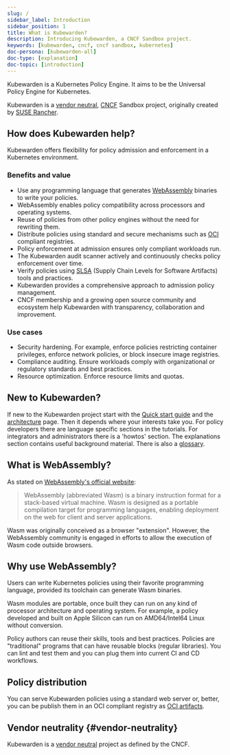 ```yaml
---
slug: /
sidebar_label: Introduction
sidebar_position: 1
title: What is Kubewarden?
description: Introducing Kubewarden, a CNCF Sandbox project.
keywords: [kubewarden, cncf, cncf sandbox, kubernetes]
doc-persona: [kubewarden-all]
doc-type: [explanation]
doc-topic: [introduction]
---
```


<head>
  <link rel="canonical" href="https://docs.kubewarden.io"/>
</head>

Kubewarden is a Kubernetes Policy Engine.
It aims to be the Universal Policy Engine for Kubernetes.

Kubewarden is a [vendor neutral](#vendor-neutrality), [CNCF](https://cncf.io) Sandbox project,
originally created by [SUSE Rancher](https://www.rancher.com/).

## How does Kubewarden help?

Kubewarden offers flexibility for policy admission and enforcement in a Kubernetes environment.

### Benefits and value

- Use any programming language that generates [WebAssembly](https://webassembly.org) binaries to write your policies.
- WebAssembly enables policy compatibility across processors and operating systems.
- Reuse of policies from other policy engines without the need for rewriting them.
- Distribute policies using standard and secure mechanisms such as [OCI](https://opencontainers.org) compliant registries.
- Policy enforcement at admission ensures only compliant workloads run.
- The Kubewarden audit scanner actively and continuously checks policy enforcement over time.
- Verify policies using [SLSA](https://slsa.dev) (Supply Chain Levels for Software Artifacts) tools and practices.
- Kubewarden provides a comprehensive approach to admission policy management.
- CNCF membership and a growing open source community and ecosystem help Kubewarden with transparency, collaboration and improvement.

### Use cases

- Security hardening. For example, enforce policies restricting container privileges, enforce network policies, or block insecure image registries.
- Compliance auditing. Ensure workloads comply with organizational or regulatory standards and best practices.
- Resource optimization. Enforce resource limits and quotas.

## New to Kubewarden?

If new to the Kubewarden project start with the
[Quick start guide](./quick-start.md)
and the [architecture](./explanations/architecture.md) page.
Then it depends where your interests take you.
For policy developers there are language specific sections in the tutorials.
For integrators and administrators there is a 'howtos' section.
The explanations section contains useful background material.
There is also a [glossary](./glossary.md).

## What is WebAssembly?

As stated on [WebAssembly's official website](https://webassembly.org/):

> WebAssembly (abbreviated Wasm) is a binary instruction format for a
> stack-based virtual machine. Wasm is designed as a portable
> compilation target for programming languages, enabling deployment on
> the web for client and server applications.

Wasm was originally conceived as a browser "extension". However, the
WebAssembly community is engaged in efforts to allow the execution of Wasm code
outside browsers.

## Why use WebAssembly?

Users can write Kubernetes policies using their
favorite programming language, provided its toolchain can generate
Wasm binaries.

Wasm modules are portable, once built they can run on any kind of processor
architecture and operating system.
For example, a policy developed and built on Apple Silicon can run on
AMD64/Intel64 Linux without conversion.

Policy authors can reuse their skills, tools and best practices. Policies are
"traditional" programs that can have reusable blocks (regular libraries). You
can lint and test them and you can plug them into current CI and CD workflows.

## Policy distribution

You can serve Kubewarden policies using a standard web server or, better, you
can be publish them in an OCI compliant registry as
[OCI artifacts](https://github.com/opencontainers/artifacts).

## Vendor neutrality {#vendor-neutrality}

Kubewarden is a [vendor neutral](https://contribute.cncf.io/maintainers/community/vendor-neutrality/) project as defined by the CNCF.
